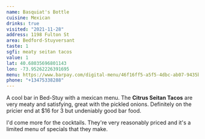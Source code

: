 ```yaml
---
name: Basquiat's Bottle
cuisine: Mexican
drinks: true
visited: "2021-11-28"
address: 1198 Fulton St
area: Bedford-Stuyversant
taste: 1
sgfi: meaty seitan tacos
value: 1
lat: 40.68035696801143
lon: -73.95262226391695
menu: https://www.barpay.com/digital-menu/46f16ff5-a5f5-4dbc-ab07-9435b4c78468
phone: "+13475338288"
---
```


A cool bar in Bed-Stuy with a mexican menu. The **Citrus Seitan Tacos** are very meaty and satisfying, great with the pickled onions. Definitely on the pricier end at $16 for 3 but undeniably good bar food. 

I'd come more for the cocktails. They're very reasonably priced and it's a limited menu of specials that they make.
